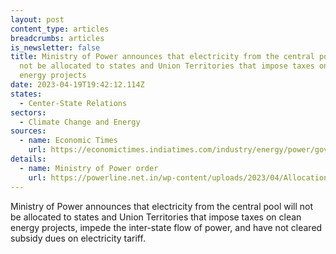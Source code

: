 ```yaml
---
layout: post
content_type: articles
breadcrumbs: articles
is_newsletter: false
title: Ministry of Power announces that electricity from the central pool will
  not be allocated to states and Union Territories that impose taxes on clean
  energy projects
date: 2023-04-19T19:42:12.114Z
states:
  - Center-State Relations
sectors:
  - Climate Change and Energy
sources:
  - name: Economic Times
    url: https://economictimes.indiatimes.com/industry/energy/power/govt-sets-criteria-for-allocation-of-power-from-central-pool-to-states-uts/articleshow/99297037.cms?from=mdr
details:
  - name: Ministry of Power order
    url: https://powerline.net.in/wp-content/uploads/2023/04/Allocation-of-Power-from-Unallocated-quota-to-States-UTs-reg.pdf
---
```

Ministry of Power announces that electricity from the central pool will not be allocated to states and Union Territories that impose taxes on clean energy projects, impede the inter-state flow of power, and have not cleared subsidy dues on electricity tariff.
